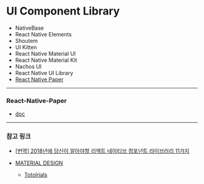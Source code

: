 # UI Component Library

-   NativeBase
-   React Native Elements
-   Shoutem
-   UI Kitten
-   React Native Material UI
-   React Native Material Kit
-   Nachos UI
-   React Native UI Library
-   [React Native Paper](#React-Native-Paper)

---

### React-Native-Paper

-   [doc](https://callstack.github.io/react-native-paper/index.html)

---

### 참고 링크

-   [[번역] 2018년에 당신이 알아야할 리액트 네이티브 컴포넌트 라이브러리 11가지](https://fourierdev.medium.com/%EB%B2%88%EC%97%AD-2018%EB%85%84%EC%97%90-%EB%8B%B9%EC%8B%A0%EC%9D%B4-%EC%95%8C%EC%95%84%EC%95%BC%ED%95%A0-%EB%A6%AC%EC%95%A1%ED%8A%B8-%EB%84%A4%EC%9D%B4%ED%8B%B0%EB%B8%8C-%EC%BB%B4%ED%8F%AC%EB%84%8C%ED%8A%B8-%EB%9D%BC%EC%9D%B4%EB%B8%8C%EB%9F%AC%EB%A6%AC-11%EA%B0%80%EC%A7%80-7723648c38ca)

-   [MATERIAL DESIGN](https://material.io/)
    -   [Totolrials](https://material.io/resources/tutorials#android-java)
